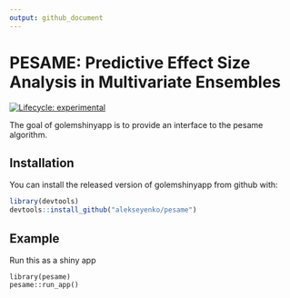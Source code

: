 ```yaml
---
output: github_document
---
```


<!-- README.md is generated from README.Rmd. Please edit that file -->


# PESAME: Predictive Effect Size Analysis in Multivariate Ensembles

<!-- badges: start -->
[![Lifecycle: experimental](https://img.shields.io/badge/lifecycle-experimental-orange.svg)](https://www.tidyverse.org/lifecycle/#experimental)
<!-- badges: end -->

The goal of golemshinyapp is to provide an interface to the pesame algorithm.

## Installation

You can install the released version of golemshinyapp from github with:

``` r
library(devtools)
devtools::install_github("alekseyenko/pesame")
```

## Example

Run this as a shiny app

```{r example}
library(pesame)
pesame::run_app()
```

